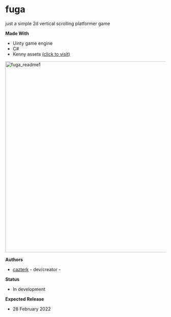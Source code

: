 # fuga
 just a simple 2d vertical scrolling platformer game

**Made With**
- Uinty game engine
- C#
- Kenny assets [(click to visit)](https://kenney.nl/)

<img src="fuga_readme1.gif" alt="fuga_readme1"  width="600"  >

**Authors**
- [cazterk](https://github.com/cazterk) - dev/creator -

**Status**
- In development

**Expected Release**
- 28 February 2022
